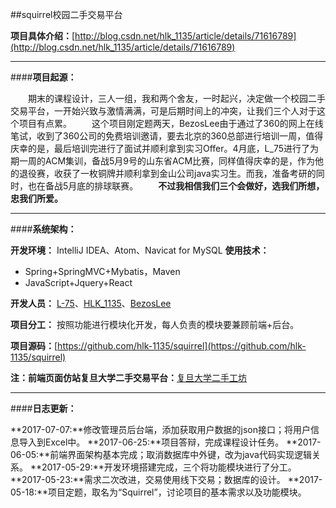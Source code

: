 ##squirrel校园二手交易平台

**项目具体介绍：**[http://blog.csdn.net/hlk_1135/article/details/71616789](http://blog.csdn.net/hlk_1135/article/details/71616789)

----------
####**项目起源：**

　　期末的课程设计，三人一组，我和两个舍友，一时起兴，决定做一个校园二手交易平台，一开始兴致与激情满满，可是后期时间上的冲突，让我们三个人对于这个项目有点累。
　　这个项目刚定题两天，BezosLee由于通过了360的网上在线笔试，收到了360公司的免费培训邀请，要去北京的360总部进行培训一周，值得庆幸的是，最后培训完进行了面试并顺利拿到实习Offer。4月底，L_75进行了为期一周的ACM集训，备战5月9号的山东省ACM比赛，同样值得庆幸的是，作为他的退役赛，收获了一枚铜牌并顺利拿到金山公司java实习生。而我，准备考研的同时，也在备战5月底的排球联赛。
　　**不过我相信我们三个会做好，选我们所想，忠我们所爱。**

----------
####**系统架构：**

**开发环境：** IntelliJ IDEA、Atom、Navicat for MySQL
**使用技术：**

 -  Spring+SpringMVC+Mybatis，Maven
 - JavaScript+Jquery+React


**开发人员：** [L-75](http://blog.csdn.net/llwwlql)、[HLK_1135](http://blog.csdn.net/HLK_1135)、[BezosLee](https://www.makeco.cn/)

**项目分工：** 按照功能进行模块化开发，每人负责的模块要兼顾前端+后台。

**项目源码：**[https://github.com/hlk-1135/squirrel](https://github.com/hlk-1135/squirrel)

**注：前端页面仿站复旦大学二手交易平台：**[复旦大学二手工坊](http://www.fudan.market/)

----------
####**日志更新：**

**2017-07-07:**修改管理员后台端，添加获取用户数据的json接口；将用户信息导入到Excel中。
**2017-06-25:**项目答辩，完成课程设计任务。
**2017-06-05:**前端界面架构基本完成；取消数据库中外键，改为java代码实现逻辑关系。
**2017-05-29:**开发环境搭建完成，三个将功能模块进行了分工。
**2017-05-23:**需求二次改进，交易使用线下交易；数据库的设计。
**2017-05-18:**项目定题，取名为“Squirrel”，讨论项目的基本需求以及功能模块。
